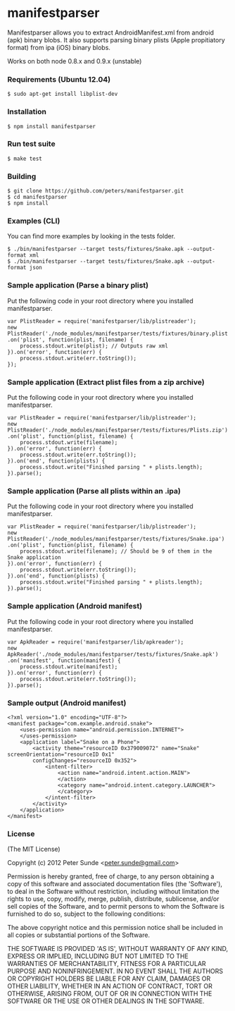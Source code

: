 manifestparser
==============

Manifestparser allows you to extract AndroidManifest.xml from android (apk) binary blobs. It also supports parsing
binary plists (Apple propitiatory format) from ipa (iOS) binary blobs. 

Works on both node 0.8.x and 0.9.x (unstable)

### Requirements (Ubuntu 12.04)
	
    $ sudo apt-get install libplist-dev

### Installation

    $ npm install manifestparser

### Run test suite
	
    $ make test    

### Building
  
    $ git clone https://github.com/peters/manifestparser.git
    $ cd manifestparser
    $ npm install 
    
### Examples (CLI)
You can find more examples by looking in the tests folder.
 
    $ ./bin/manifestparser --target tests/fixtures/Snake.apk --output-format xml
    $ ./bin/manifestparser --target tests/fixtures/Snake.apk --output-format json

### Sample application (Parse a binary plist)

Put the following code in your root directory where you installed manifestparser.

```
var PlistReader = require('manifestparser/lib/plistreader');
new PlistReader('./node_modules/manifestparser/tests/fixtures/binary.plist')
.on('plist', function(plist, filename) {
    process.stdout.write(plist); // Outputs raw xml
}).on('error', function(err) {
    process.stdout.write(err.toString());
});
```

### Sample application (Extract plist files from a zip archive)

Put the following code in your root directory where you installed manifestparser.

```
var PlistReader = require('manifestparser/lib/plistreader');
new PlistReader('./node_modules/manifestparser/tests/fixtures/Plists.zip')
.on('plist', function(plist, filename) {
    process.stdout.write(filename);
}).on('error', function(err) {
    process.stdout.write(err.toString());
}).on('end', function(plists) {
    process.stdout.write("Finished parsing " + plists.length);
}).parse();
```

### Sample application (Parse all plists within an .ipa)

Put the following code in your root directory where you installed manifestparser.

```
var PlistReader = require('manifestparser/lib/plistreader');
new PlistReader('./node_modules/manifestparser/tests/fixtures/Snake.ipa')
.on('plist', function(plist, filename) {
    process.stdout.write(filename); // Should be 9 of them in the Snake application
}).on('error', function(err) {
    process.stdout.write(err.toString());
}).on('end', function(plists) {
    process.stdout.write("Finished parsing " + plists.length);
}).parse();
```

### Sample application (Android manifest)

Put the following code in your root directory where you installed manifestparser.

```
var ApkReader = require('manifestparser/lib/apkreader');
new ApkReader('./node_modules/manifestparser/tests/fixtures/Snake.apk')
.on('manifest', function(manifest) {
    process.stdout.write(manifest);
}).on('error', function(err) {
    process.stdout.write(err.toString());
}).parse();
```

### Sample output (Android manifest)

```
<?xml version="1.0" encoding="UTF-8"?>
<manifest package="com.example.android.snake">
    <uses-permission name="android.permission.INTERNET">
	</uses-permission>
	<application label="Snake on a Phone">
		<activity theme="resourceID 0x379009072" name="Snake" screenOrientation="resourceID 0x1" 
        configChanges="resourceID 0x352">
			<intent-filter>
				<action name="android.intent.action.MAIN">
				</action>
				<category name="android.intent.category.LAUNCHER">
				</category>
			</intent-filter>
		</activity>
	</application>
</manifest>
```

### License 

(The MIT License)

Copyright (c) 2012 Peter Sunde &lt;peter.sunde@gmail.com&gt;

Permission is hereby granted, free of charge, to any person obtaining
a copy of this software and associated documentation files (the
'Software'), to deal in the Software without restriction, including
without limitation the rights to use, copy, modify, merge, publish,
distribute, sublicense, and/or sell copies of the Software, and to
permit persons to whom the Software is furnished to do so, subject to
the following conditions:

The above copyright notice and this permission notice shall be
included in all copies or substantial portions of the Software.

THE SOFTWARE IS PROVIDED 'AS IS', WITHOUT WARRANTY OF ANY KIND,
EXPRESS OR IMPLIED, INCLUDING BUT NOT LIMITED TO THE WARRANTIES OF
MERCHANTABILITY, FITNESS FOR A PARTICULAR PURPOSE AND NONINFRINGEMENT.
IN NO EVENT SHALL THE AUTHORS OR COPYRIGHT HOLDERS BE LIABLE FOR ANY
CLAIM, DAMAGES OR OTHER LIABILITY, WHETHER IN AN ACTION OF CONTRACT,
TORT OR OTHERWISE, ARISING FROM, OUT OF OR IN CONNECTION WITH THE
SOFTWARE OR THE USE OR OTHER DEALINGS IN THE SOFTWARE.
